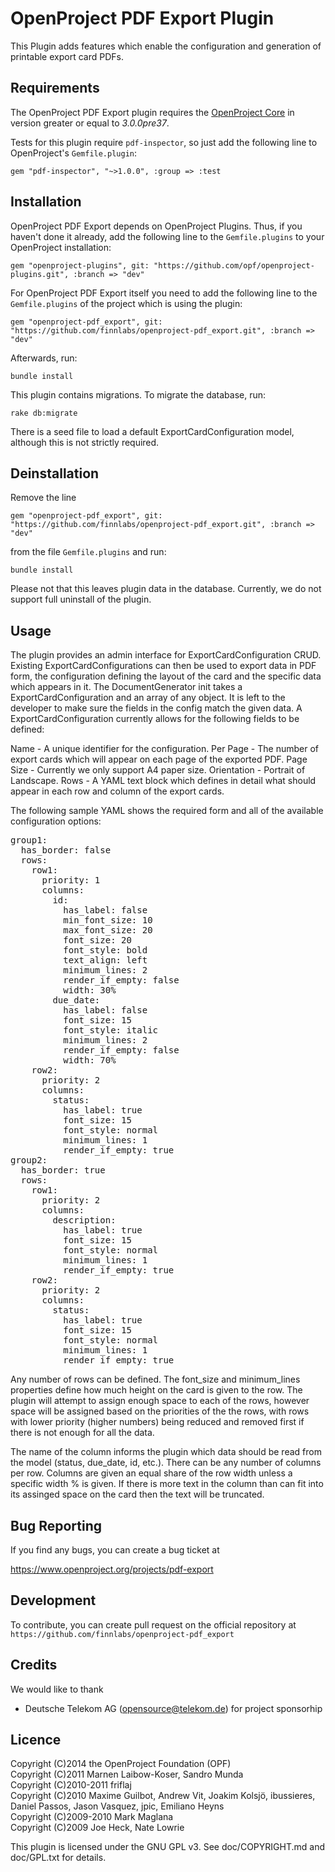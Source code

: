 OpenProject PDF Export Plugin
===========================

This Plugin adds features which enable the configuration and generation of printable export card PDFs.


Requirements
------------

The OpenProject PDF Export plugin requires the [OpenProject Core](https://github.com/opf/openproject/) in
version greater or equal to *3.0.0pre37*.

Tests for this plugin require `pdf-inspector`, so just add the following line to
OpenProject's `Gemfile.plugin`:

`gem "pdf-inspector", "~>1.0.0", :group => :test`


Installation
------------

OpenProject PDF Export depends on OpenProject Plugins. Thus, if you haven't done
it already, add the following line to the `Gemfile.plugins` to your OpenProject installation:

`gem "openproject-plugins", git: "https://github.com/opf/openproject-plugins.git", :branch => "dev"`

For OpenProject PDF Export itself you need to add the following line to the
`Gemfile.plugins` of the project which is using the plugin:

`gem "openproject-pdf_export", git: "https://github.com/finnlabs/openproject-pdf_export.git", :branch => "dev"`

Afterwards, run:

`bundle install`

This plugin contains migrations. To migrate the database, run:

`rake db:migrate`

There is a seed file to load a default ExportCardConfiguration model, although this is not strictly required.


Deinstallation
--------------

Remove the line

`gem "openproject-pdf_export", git: "https://github.com/finnlabs/openproject-pdf_export.git", :branch => "dev"`

from the file `Gemfile.plugins` and run:

`bundle install`

Please not that this leaves plugin data in the database. Currently, we do not
support full uninstall of the plugin.

Usage
------------

The plugin provides an admin interface for ExportCardConfiguration CRUD. Existing ExportCardConfigurations can then be used to export data in PDF form, the configuration defining the layout of the card and the specific data which appears in it. The DocumentGenerator init takes a ExportCardConfiguration and an array of any object. It is left to the developer to make sure the fields in the config match the given data. A ExportCardConfiguration currently allows for the following fields to be defined:

Name - A unique identifier for the configuration.
Per Page - The number of export cards which will appear on each page of the exported PDF.
Page Size - Currently we only support A4 paper size.
Orientation - Portrait of Landscape.
Rows - A YAML text block which defines in detail what should appear in each row and column of the export cards.

The following sample YAML shows the required form and all of the available configuration options:

<pre>
group1:
  has_border: false
  rows:
    row1:
      priority: 1
      columns:
        id:
          has_label: false
          min_font_size: 10
          max_font_size: 20
          font_size: 20
          font_style: bold
          text_align: left
          minimum_lines: 2
          render_if_empty: false
          width: 30%
        due_date:
          has_label: false
          font_size: 15
          font_style: italic
          minimum_lines: 2
          render_if_empty: false
          width: 70%
    row2:
      priority: 2
      columns:
        status:
          has_label: true
          font_size: 15
          font_style: normal
          minimum_lines: 1
          render_if_empty: true
group2:
  has_border: true
  rows:
    row1:
      priority: 2
      columns:
        description:
          has_label: true
          font_size: 15
          font_style: normal
          minimum_lines: 1
          render_if_empty: true
    row2:
      priority: 2
      columns:
        status:
          has_label: true
          font_size: 15
          font_style: normal
          minimum_lines: 1
          render_if_empty: true
</pre>

Any number of rows can be defined. The font_size and minimum_lines properties define how much height on the card is given to the row. The plugin will attempt to assign enough space to each of the rows, however space will be assigned based on the priorities of the the rows, with rows with lower priority (higher numbers) being reduced and removed first if there is not enough for all the data.

The name of the column informs the plugin which data should be read from the model (status, due_date, id, etc.). There can be any number of columns per row. Columns are given an equal share of the row width unless a specific width % is given. If there is more text in the column than can fit into its assinged space on the card then the text will be truncated.

Bug Reporting
-------------

If you find any bugs, you can create a bug ticket at

https://www.openproject.org/projects/pdf-export


Development
-----------

To contribute, you can create pull request on the official repository at
`https://github.com/finnlabs/openproject-pdf_export`


Credits
-------

We would like to thank

* Deutsche Telekom AG (opensource@telekom.de) for project sponsorhip

Licence
-------

Copyright (C)2014 the OpenProject Foundation (OPF)<br />
Copyright (C)2011 Marnen Laibow-Koser, Sandro Munda<br />
Copyright (C)2010-2011 friflaj<br />
Copyright (C)2010 Maxime Guilbot, Andrew Vit, Joakim Kolsjö, ibussieres, Daniel Passos, Jason Vasquez, jpic, Emiliano Heyns<br />
Copyright (C)2009-2010 Mark Maglana<br />
Copyright (C)2009 Joe Heck, Nate Lowrie

This plugin is licensed under the GNU GPL v3. See doc/COPYRIGHT.md and doc/GPL.txt for details.
